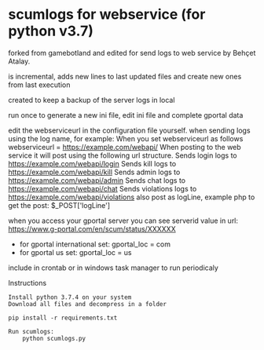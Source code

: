 # scumlogs for webservice (for python v3.7)
forked from gamebotland and edited for send logs to web service by Behçet Atalay.

is incremental, adds new lines to last updated files and create new ones from last execution

created to keep a backup of the server logs in local

run once to generate a new ini file, edit ini file and complete gportal data

edit the webserviceurl in the configuration file yourself.
when sending logs using the log name, 
for example:
When you set webserviceurl as follows
	webserviceurl = https://example.com/webapi/
When posting to the web service it will post using the following url structure.
	Sends login logs to https://example.com/webapi/login
	Sends kill logs to https://example.com/webapi/kill
	Sends admin logs to https://example.com/webapi/admin
	Sends chat logs to https://example.com/webapi/chat
	Sends violations logs to https://example.com/webapi/violations
	also post as logLine, example php to get the post: $_POST['logLine']


when you access your gportal server you can see serverid value in url: https://www.g-portal.com/en/scum/status/XXXXXX

- for gportal international set: gportal_loc = com
- for gportal us set: gportal_loc = us

include in crontab or in windows task manager to run periodicaly

Instructions

	Install python 3.7.4 on your system
	Download all files and decompress in a folder
		
	pip install -r requirements.txt
	
	Run scumlogs:
		python scumlogs.py
	
